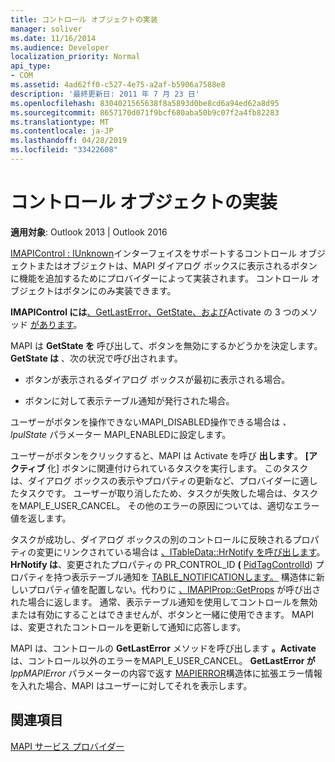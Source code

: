 ```yaml
---
title: コントロール オブジェクトの実装
manager: soliver
ms.date: 11/16/2014
ms.audience: Developer
localization_priority: Normal
api_type:
- COM
ms.assetid: 4ad62ff0-c527-4e75-a2af-b5906a7588e8
description: '最終更新日: 2011 年 7 月 23 日'
ms.openlocfilehash: 8304021565638f8a5893d0be8cd6a94ed62a8d95
ms.sourcegitcommit: 8657170d071f9bcf680aba50b9c07f2a4fb82283
ms.translationtype: MT
ms.contentlocale: ja-JP
ms.lasthandoff: 04/28/2019
ms.locfileid: "33422608"
---
```

# <a name="control-object-implementation"></a>コントロール オブジェクトの実装

  
  
**適用対象**: Outlook 2013 | Outlook 2016 
  
[IMAPIControl : IUnknown](imapicontroliunknown.md)インターフェイスをサポートするコントロール オブジェクトまたはオブジェクトは、MAPI ダイアログ ボックスに表示されるボタンに機能を追加するためにプロバイダーによって実装されます。 コントロール オブジェクトはボタンにのみ実装できます。 
  
 **IMAPIControl には**[、GetLastError、GetState、](imapicontrol-getlasterror.md)[および](imapicontrol-getstate.md)Activate の 3 つのメソッド [があります](imapicontrol-activate.md)。 
  
MAPI は **GetState を** 呼び出して、ボタンを無効にするかどうかを決定します。 **GetState は** 、次の状況で呼び出されます。 
  
- ボタンが表示されるダイアログ ボックスが最初に表示される場合。
    
- ボタンに対して表示テーブル通知が発行された場合。 
    
ユーザーがボタンを操作できないMAPI_DISABLED操作できる場合は  _、lpulState_ パラメーター MAPI_ENABLEDに設定します。 
  
ユーザーがボタンをクリックすると、MAPI は Activate を呼び **出します**。 **[アクティブ** 化] ボタンに関連付けられているタスクを実行します。 このタスクは、ダイアログ ボックスの表示やプロパティの更新など、プロバイダーに適したタスクです。 ユーザーが取り消したため、タスクが失敗した場合は、タスクをMAPI_E_USER_CANCEL。 その他のエラーの原因については、適切なエラー値を返します。 
  
タスクが成功し、ダイアログ ボックスの別のコントロールに反映されるプロパティの変更にリンクされている場合は [、ITableData::HrNotify を呼び出します](itabledata-hrnotify.md)。 **HrNotify は**、変更されたプロパティの PR_CONTROL_ID **(** [PidTagControlId](pidtagcontrolid-canonical-property.md)) プロパティを持つ表示テーブル通知を [TABLE_NOTIFICATIONします。](table_notification.md) 構造体に新しいプロパティ値を配置しない。代わりに [、IMAPIProp::GetProps](imapiprop-getprops.md) が呼び出された場合に返します。 通常、表示テーブル通知を使用してコントロールを無効または有効にすることはできませんが、ボタンと一緒に使用できます。 MAPI は、変更されたコントロールを更新して通知に応答します。 
  
MAPI は、コントロールの **GetLastError** メソッドを呼び出します **。Activate** は、コントロール以外のエラーをMAPI_E_USER_CANCEL。 **GetLastError が** _lppMAPIError_ パラメーターの内容で返す [MAPIERROR](mapierror.md)構造体に拡張エラー情報を入れた場合、MAPI はユーザーに対してそれを表示します。 
  
## <a name="see-also"></a>関連項目



[MAPI サービス プロバイダー](mapi-service-providers.md)

